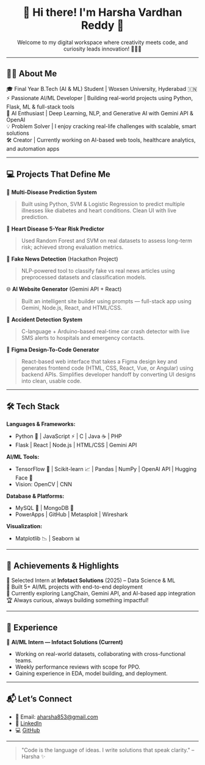 <!-- Harsha's Stylish GitHub README -->

<h1 align="center">🌟 Hi there! I'm Harsha Vardhan Reddy 🚀</h1>

<p align="center">
  Welcome to my digital workspace where creativity meets code, and curiosity leads innovation! 👨‍💻✨
</p>

---

## 🧑‍💻 About Me

🎓 Final Year B.Tech (AI & ML) Student | Woxsen University, Hyderabad 🇮🇳  
⚡ Passionate AI/ML Developer | Building real-world projects using Python, Flask, ML & full-stack tools  
🤖 AI Enthusiast | Deep Learning, NLP, and Generative AI with Gemini API & OpenAI  
💡 Problem Solver | I enjoy cracking real-life challenges with scalable, smart solutions  
🛠️ Creator | Currently working on AI-based web tools, healthcare analytics, and automation apps

---

## 💻 Projects That Define Me

🔬 **Multi-Disease Prediction System**  
> Built using Python, SVM & Logistic Regression to predict multiple illnesses like diabetes and heart conditions. Clean UI with live prediction.

🧠 **Heart Disease 5-Year Risk Predictor**  
> Used Random Forest and SVM on real datasets to assess long-term risk; achieved strong evaluation metrics.

📰 **Fake News Detection** (Hackathon Project)  
> NLP-powered tool to classify fake vs real news articles using preprocessed datasets and classification models.

🌐 **AI Website Generator** (Gemini API + React)  
> Built an intelligent site builder using prompts — full-stack app using Gemini, Node.js, React, and HTML/CSS.

🚨 **Accident Detection System**  
> C-language + Arduino-based real-time car crash detector with live SMS alerts to hospitals and emergency contacts.

🎨 **Figma Design-To-Code Generator**  
> React-based web interface that takes a Figma design key and generates frontend code (HTML, CSS, React, Vue, or Angular) using backend APIs. Simplifies developer handoff by converting UI designs into clean, usable code.
---

## 🛠️ Tech Stack

**Languages & Frameworks:**  
- Python 🐍 | JavaScript ⚡ | C | Java ☕ | PHP  
- Flask | React | Node.js | HTML/CSS | Gemini API  

**AI/ML Tools:**  
- TensorFlow 🤖 | Scikit-learn 📈 | Pandas | NumPy | OpenAI API | Hugging Face 🤗   
- Vision: OpenCV | CNN  

**Database & Platforms:**  
- MySQL 🐬 |  MongoDB 🍃  
- PowerApps | GitHub | Metasploit | Wireshark  

**Visualization:**  
- Matplotlib 📉 | Seaborn 📊  

---

## 🌟 Achievements & Highlights

🎯 Selected Intern at **Infotact Solutions** (2025) – Data Science & ML  
🚀 Built 5+ AI/ML projects with end-to-end deployment  
📜 Currently exploring LangChain, Gemini API, and AI-based app integration  
🏆 Always curious, always building something impactful!

---

## 💼 Experience

🧠 **AI/ML Intern — Infotact Solutions (Current)**  
- Working on real-world datasets, collaborating with cross-functional teams.  
- Weekly performance reviews with scope for PPO.  
- Gaining experience in EDA, model building, and deployment.

---

## 📬 Let’s Connect

- 📧 Email: aharsha853@gmail.com  
- 🔗 [LinkedIn](https://www.linkedin.com/in/harsha-vardhan-reddy-avula-a7814325a/)  
- 💻 [GitHub](https://github.com/HarshaVardhan8a)

---

> "Code is the language of ideas. I write solutions that speak clarity." – Harsha ✨
